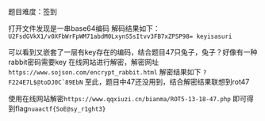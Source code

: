  题目难度：签到

打开文件发现是一串base64编码 解码结果如下：
```U2FsdGVkX1/v0XFbWrFpWM71abdM0LxynS5sItvv3FB7xZPSP98= keyisasuri```

可以看到又嵌套了一层有key存在的编码，结合题目47只兔子，兔子？好像有一种rabbit密码需要key
在线网站进行解密，解密网址`https://www.sojson.com/encrypt_rabbit.html`
解密结果如下
```?F224E7L$@toDJ0C`89EbN```
至此，题目中47还没用到，结合解密结果联想到rot47

使用在线网站解密`https://www.qqxiuzi.cn/bianma/ROT5-13-18-47.php`
即可得到flag`nuaactf{SoE@sy_r1ght3}`